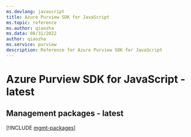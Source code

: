 ```yaml
---
ms.devlang: javascript
title: Azure Purview SDK for JavaScript
ms.topic: reference
ms.author: qiaozha
ms.data: 08/31/2022
author: qiaozha
ms.service: purview
description: Reference for Azure Purview SDK for JavaScript
---
```

# Azure Purview SDK for JavaScript - latest

## Management packages - latest
[!INCLUDE [mgmt-packages](purview-mgmt-index.md)]